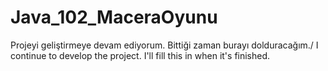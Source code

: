 # Java_102_MaceraOyunu
Projeyi geliştirmeye devam ediyorum. Bittiği zaman burayı dolduracağım./ I continue to develop the project. I'll fill this in when it's finished.
